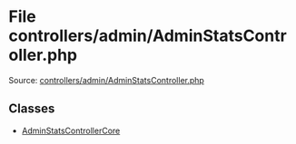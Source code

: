File controllers/admin/AdminStatsController.php
=========

Source: [controllers/admin/AdminStatsController.php](https://github.com/PrestaShop/PrestaShop/blob/1.6.0.6/controllers/admin/AdminStatsController.php)


Classes
-------

* [AdminStatsControllerCore](class.AdminStatsControllerCore.md)

